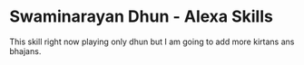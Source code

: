 # Swaminarayan Dhun - Alexa Skills

This skill right now playing only dhun but I am going to add more kirtans ans bhajans.
